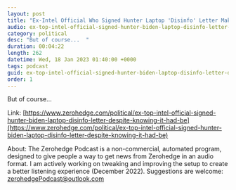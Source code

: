 ```yaml
---
layout: post
title: "Ex-Intel Official Who Signed Hunter Laptop 'Disinfo' Letter Makes Shocking Admission"
audio: ex-top-intel-official-signed-hunter-biden-laptop-disinfo-letter-despite-knowing-it-had-be-0
category: political
desc: "But of course...  "
duration: 00:04:22
length: 262
datetime: Wed, 18 Jan 2023 01:40:00 +0000
tags: podcast
guid: ex-top-intel-official-signed-hunter-biden-laptop-disinfo-letter-despite-knowing-it-had-be-0
order: 1
---
```

But of course...  

Link: [https://www.zerohedge.com/political/ex-top-intel-official-signed-hunter-biden-laptop-disinfo-letter-despite-knowing-it-had-be](https://www.zerohedge.com/political/ex-top-intel-official-signed-hunter-biden-laptop-disinfo-letter-despite-knowing-it-had-be)

About: The Zerohedge Podcast is a non-commercial, automated program, designed to give people a way to get news from Zerohedge in an audio format.  I am actively working on tweaking and improving the setup to create a better listening experience (December 2022).  Suggestions are welcome: [zerohedgePodcast@outlook.com](mailto:zerohedgePodcast@outlook.com)